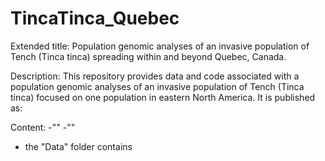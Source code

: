 # TincaTinca_Quebec
Extended title: Population genomic analyses of an invasive population of Tench (Tinca tinca) spreading within and beyond Quebec, Canada. 

Description: This repository provides data and code associated with a population genomic analyses of an invasive population of Tench (Tinca tinca) focused on one population in eastern North America. It is published as: 

Content: 
-""
-""
- the "Data" folder contains  
